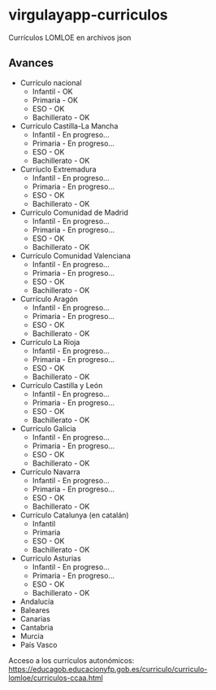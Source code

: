 # virgulayapp-curriculos
Currículos LOMLOE en archivos json

## Avances
* Currículo nacional
  * Infantil - OK
  * Primaria - OK
  * ESO - OK
  * Bachillerato - OK
* Currículo Castilla-La Mancha
  * Infantil - En progreso...
  * Primaria - En progreso...
  * ESO - OK
  * Bachillerato - OK
* Curríuclo Extremadura
  * Infantil - En progreso...
  * Primaria - En progreso...
  * ESO - OK
  * Bachillerato - OK
* Currículo Comunidad de Madrid
  * Infantil - En progreso...
  * Primaria - En progreso...
  * ESO - OK
  * Bachillerato - OK
* Currículo Comunidad Valenciana
  * Infantil - En progreso...
  * Primaria - En progreso...
  * ESO - OK
  * Bachillerato - OK
* Currículo Aragón
  * Infantil - En progreso...
  * Primaria - En progreso...
  * ESO - OK
  * Bachillerato - OK
* Currículo La Rioja
  * Infantil - En progreso...
  * Primaria - En progreso...
  * ESO - OK
  * Bachillerato - OK
* Currículo Castilla y León
  * Infantil - En progreso...
  * Primaria - En progreso...
  * ESO - OK
  * Bachillerato - OK 
* Currículo Galicia
  * Infantil - En progreso...
  * Primaria - En progreso...
  * ESO - OK
  * Bachillerato - OK
* Currículo Navarra
  * Infantil - En progreso...
  * Primaria - En progreso...
  * ESO - OK
  * Bachillerato - OK 
* Currículo Catalunya (en catalán)
  * Infantil
  * Primaria
  * ESO - OK
  * Bachillerato - OK 
* Currículo Asturias
  * Infantil - En progreso...
  * Primaria - En progreso...
  * ESO - OK
  * Bachillerato - OK
* Andalucía 
* Baleares
* Canarias
* Cantabria
* Murcia
* País Vasco


Acceso a los currículos autonómicos: https://educagob.educacionyfp.gob.es/curriculo/curriculo-lomloe/curriculos-ccaa.html